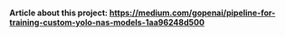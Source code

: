 #### Article about this project: https://medium.com/gopenai/pipeline-for-training-custom-yolo-nas-models-1aa96248d500
